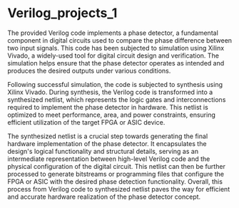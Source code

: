# Verilog_projects_1
The provided Verilog code implements a phase detector, a fundamental component in digital circuits used to compare the phase difference between two input signals. This code has been subjected to simulation using Xilinx Vivado, a widely-used tool for digital circuit design and verification. The simulation helps ensure that the phase detector operates as intended and produces the desired outputs under various conditions.

Following successful simulation, the code is subjected to synthesis using Xilinx Vivado. During synthesis, the Verilog code is transformed into a synthesized netlist, which represents the logic gates and interconnections required to implement the phase detector in hardware. This netlist is optimized to meet performance, area, and power constraints, ensuring efficient utilization of the target FPGA or ASIC device.

The synthesized netlist is a crucial step towards generating the final hardware implementation of the phase detector. It encapsulates the design's logical functionality and structural details, serving as an intermediate representation between high-level Verilog code and the physical configuration of the digital circuit. This netlist can then be further processed to generate bitstreams or programming files that configure the FPGA or ASIC with the desired phase detection functionality. Overall, this process from Verilog code to synthesized netlist paves the way for efficient and accurate hardware realization of the phase detector concept.
